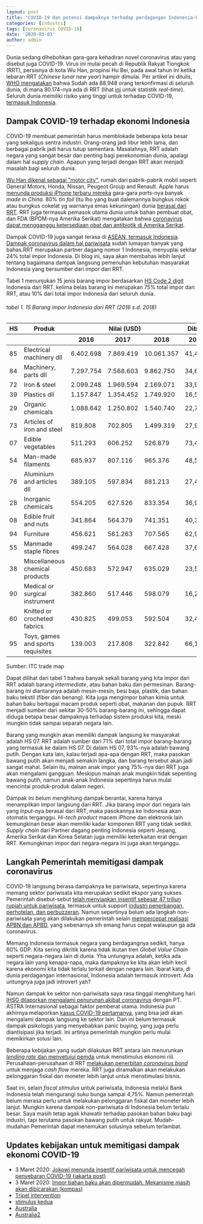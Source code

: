 ```yaml
---
layout: post
title: "COVID-19 dan potensi dampaknya terhadap perdagangan Indonesia-RRT"
categories: [industri]
tags: [coronavirus COVID-19]
date: '2020-03-03'
author: admin
---
```


Dunia sedang dihebohkan gara-gara kehadiran novel coronavirus atau yang disebut juga COVID-19. Virus ini mulai pecah di Republik Rakyat Tiongkok (RRT), persisnya di kota Wu Han, propinsi Hu Bei, pada awal tahun ini ketika lebaran RRT (*Chinese lunar new year*) hampir dimulai. Per artikel ini ditulis, [WHO mengatakan](https://www.who.int/docs/default-source/coronaviruse/20200302-sitrep-42-covid-19.pdf?sfvrsn=d863e045_2) bahwa Sudah ada 88.948 orang terkonfirmasi di seluruh dunia, di mana 80.174-nya ada di RRT (lihat [ini](https://www.worldometers.info/coronavirus/) untuk statistik *real-time*). Seluruh dunia memiliki risiko yang tinggi untuk terhadap COVID-19, [termasuk Indonesia](https://www.abc.net.au/news/2020-03-02/indonesia-records-first-cases-of-covid-19-coronavirus/12018090).

## Dampak COVID-19 terhadap ekonomi Indonesia

COVID-19 membuat pemerintah harus memblokade beberapa kota besar yang sekaligus sentra industri. Orang-orang jadi libur lebih lama, dan berbagai pabrik jadi harus tutup sementara. Masalahnya, RRT adalah negara yang sangat besar dan penting bagi perekonomian dunia, apalagi dalam hal *supply chain*. Apapun yang terjadi dengan RRT akan menjadi masalah bagi seluruh dunia.

[Wu Han dikenal sebagai "motor city"](https://www.weforum.org/agenda/2020/02/coronavirus-china-automotive-industry/), rumah dari pabrik-pabrik mobil seperti General Motors, Honda, Nissan, Peugeot Group and Renault. Apple harus [menunda produksi iPhone terbaru mereka](https://www.reuters.com/article/us-china-health-foxconn-exclusive/exclusive-outbreak-to-hit-iphone-output-if-china-extends-foxconn-factory-halt-source-idUSKBN1ZX1ZH) gara-gara *parts*-nya banyak *made in China*. 80% *tin foil* (itu lho yang buat dalemannya bungkus rokok atau bungkus cokelat yg warnanya emas kekuningan) dunia [berasal dari RRT](https://www.tradetalkspodcast.com/). RRT juga termasuk pemasok utama dunia untuk bahan pembuat obat, dan FDA (BPOM-nya Amerika Serikat) mengatakan bahwa [coronavirus dapat mengganggu ketersediaan obat dan antibiotik di Amerika Serikat](https://www.forbes.com/sites/victoriaforster/2020/03/02/coronavirus-outbreak-will-lead-to-more-drug-shortages-in-the-us-including-antibiotics/#60527ad8320f).

Dampak COVID-19 juga sangat terasa di [ASEAN, termasuk Indonesia](https://www.scmp.com/week-asia/economics/article/3052943/coronavirus-southeast-asian-supply-chains-feel-squeeze-covid-19). [Dampak coronavirus dalam hal pariwisata](https://www.bbc.com/indonesia/indonesia-51369660) sudah lumayan banyak yang bahas.RRT merupakan partner dagang nomor 1 Indonesia, menyuplai sekitar 24% total impor Indonesia. Di blog ini, saya akan membahas lebih lanjut tentang bagaimana dampak langsung pemenuhan kebutuhan masyarakat Indonesia yang bersumber dari impor dari RRT.

Tabel 1 menunjukan 15 jenis barang impor berdasarkan [HS Code 2 digit](https://www.foreign-trade.com/reference/hscode.htm) Indonesia dari RRT. kelima belas barang ini merupakan 75% total impor dari RRT, atau 10% dari total impor Indonesia dari seluruh dunia.

###### tabel 1. 15 Barang impor Indonesia dari RRT (2016 s.d. 2018)
<table>
  <col>
  <colgroup span="3"></colgroup>
  <colgroup span="3"></colgroup>
  <thead>
  <tr>
    <th>HS</th>
    <th>Produk</th>
    <th colspan="3" scope="colgroup">Nilai (USD)</th>
    <th colspan="3" scope="colgroup">Dibanding total impor (%)</th>
  </tr>
  <tr>
    <th></th>
    <th></th>
    <th scope="col">2016</th>
    <th scope="col">2017</th>
    <th scope="col">2018</th>
    <th scope="col">2016</th>
    <th scope="col">2017</th>
    <th scope="col">2018</th>
    </tr>
</thead>
<tbody>
<tr>
  <td>85</td>
  <td>Electrical machinery dll</td>
  <td>6.402.698</td>
  <td>7.869.419</td>
  <td>10.061.357</td>
  <td>41,49%</td>
  <td>43,88%</td>
  <td>46,91%</td>
</tr>
<tr>
  <td>84</td>
  <td>Machinery, parts dll</td>
  <td>7.297.754</td>
  <td>7.568.603</td>
  <td>9.862.750</td>
  <td>34,63%</td>
  <td>34,77%</td>
  <td>36,26%</td>
</tr>
<tr>
  <td>72</td>
  <td>Iron & steel</td>
  <td>2.099.248</td>
  <td>1.969.594</td>
  <td>2.169.071</td>
  <td>33,97%</td>
  <td>24,67%</td>
  <td>21,17%</td>
</tr>
<tr>
  <td>39</td>
  <td>Plastics dll</td>
  <td>1.157.847</td>
  <td>1.354.452</td>
  <td>1.749.920</td>
  <td>16,54%</td>
  <td>17,52%</td>
  <td>19,00%</td>
</tr>
<tr>
  <td>29</td>
  <td>Organic chemicals</td>
  <td>1.088.642</td>
  <td>1.250.802</td>
  <td>1.540.740</td>
  <td>22,72%</td>
  <td>21,21%</td>
  <td>22,25%</td>
</tr>
<tr>
  <td>73</td>
  <td>Articles of iron and steel</td>
  <td>819.808</td>
  <td>702.805</td>
  <td>1.499.319</td>
  <td>27,96%</td>
  <td>26,75%</td>
  <td>38,57%</td>
</tr>
<tr>
  <td>07</td>
  <td>Edible vegetables</td>
  <td>511.293</td>
  <td>606.252</td>
  <td>526.879</td>
  <td>73,47%</td>
  <td>73,87%</td>
  <td>71,36%</td>
</tr>
<tr>
  <td>54</td>
  <td>Man-made filaments</td>
  <td>685.937</td>
  <td>807.116</td>
  <td>965.376</td>
  <td>48,57%</td>
  <td>52,89%</td>
  <td>55,32%</td>
</tr>  
<tr>
  <td>76</td>
  <td>Aluminium and articles dll</td>
  <td>389.105</td>
  <td>597.834</td>
  <td>881.213</td>
  <td>27,40%</td>
  <td>31,89%</td>
  <td>40,56%</td>
</tr>
<tr>
  <td>28</td>
  <td>Inorganic chemicals</td>
  <td>554.205</td>
  <td>627.526</td>
  <td>833.354</td>
  <td>36,93%</td>
  <td>38,79%</td>
  <td>40,52%</td>
</tr>
<tr>
  <td>08</td>
  <td>Edible fruit and nuts</td>
  <td>341.864</td>
  <td>564.379</td>
  <td>741.351</td>
  <td>40,31%</td>
  <td>47,36%</td>
  <td>56,55%</td>
</tr>
<tr>
  <td>94</td>
  <td>Furniture</td>
  <td>456.621</td>
  <td>561.263</td>
  <td>707.565</td>
  <td>62,97%</td>
  <td>63,80%</td>
  <td>68,57%</td>
</tr>  
<tr>
  <td>55</td>
  <td>Manmade staple fibres</td>
  <td>499.247</td>
  <td>564.028</td>
  <td>667.428</td>
  <td>37,66%</td>
  <td>41,91%</td>
  <td>44,93%</td>
  </tr>
<tr>
  <td>38</td>
  <td>Miscellaneous chemical products</td>
  <td>450.683</td>
  <td>572.947</td>
  <td>635.029</td>
  <td>23,58%</td>
  <td>26,08%</td>
  <td>23,78%</td>
  </tr>
<tr>
  <td>90</td>
  <td>Medical or surgical instrument</td>
  <td>382.860</td>
  <td>517.446</td>
  <td>598.079</td>
  <td>16,27%</td>
  <td>20,01%</td>
  <td>20,73%</td>
  </tr>
<tr>
  <td>60</td>
  <td>Knitted or crocheted fabrics</td>
  <td>430.825</td>
  <td>499.053</td>
  <td>592.504</td>
  <td>32,40%</td>
  <td>37,33%</td>
  <td>38,17%</td>
  </tr>
<tr>
  <td>95</td>
  <td>Toys, games and sports requisites</td>
  <td>139.003</td>
  <td>217.808</td>
  <td>322.842</td>
  <td>66,19%</td>
  <td>68,76%</td>
  <td>75,30%</td>
</tr>
</tbody>
</table>
Sumber: ITC trade map


Dapat dilihat dari tabel 1 bahwa banyak sekali barang yang kita impor dari RRT adalah barang *intermediate*, atau bahan baku dan permesinan. Barang-barang ini diantaranya adalah mesin-mesin, besi baja, plastik, dan bahan baku tekstil (fiber dan benang). Kita juga mengimpor bahan kimia untuk bahan baku berbagai macam produk seperti obat, makanan dan pupuk. RRT menjadi sumber dari sekitar 30-50% barang-barang ini, sehingga dapat diduga betapa besar dampaknya terhadap sistem produksi kita, meski mungkin tidak sampai separah negara lain.

Barang yang mungkin akan memiliki dampak langsung ke masyarakat adalah HS 07. RRT adalah sumber dari 71% dari total impor barang-barang yang termasuk ke dalam HS 07. Di dalam HS 07, 93%-nya adalah bawang putih. Dengan kata lain, kalau terjadi apa-apa dengan RRT, maka pasokan bawang putih akan menjadi semakin langka, dan barang tersebut akan jadi sangat mahal. Selain itu, mainan anak impor yang 75%-nya dari RRT juga akan mengalami gangguan. Meskipun mainan anak mungkin tidak sepenting bawang putih, namun anak-anak Indonesia sepertinya harus mulai mencintai produk-produk dalam negeri.

Dampak ini belum menghitung dampak berantai, karena hanya menampilkan impor langsung dari RRT. Jika barang impor dari negara lain yang *input*-nya berasal dari RRT, maka pasokannya ke Indonesia akan otomatis terganggu. *Hi-tech product* macem iPhone dan elektronik lain kemungkinan besar akan memiliki kadar komponen RRT yang tidak sedikit. *Supply chain* dari Partner dagang penting Indonesia seperti Jepang, Amerika Serikat dan Korea Selatan juga memiliki keterkaitan erat dengan RRT. Kemungkinan impor dari negara-negara ini juga akan terganggu.

## Langkah Pemerintah memitigasi dampak coronavirus

COVID-19 langsung berasa dampaknya ke pariwisata, sepertinya karena memang sektor pariwisata kita merupakan sedikit ekspor yang sukses. Pemerintah disebut-sebut [telah menyiapkan insentif sebesar 47 triliun rupiah untuk pariwisata](https://katadata.co.id/berita/2020/02/25/pemerintah-siapkan-rp-47-triliun-selamatkan-pariwisata-dari-corona), termasuk untuk support [industri penerbangan, perhotelan, dan perbuzzeran](https://katadata.co.id/berita/2020/02/25/sri-mulyani-prediksi-ekonomi-tahun-ini-berpotensi-melambat-jadi-47). Namun sepertinya belum ada langkah non-pariwisata yang akan dilakukan pemerintah selain [mempercepat realisasi APBN dan APBD](https://katadata.co.id/berita/2020/02/25/jokowi-godok-instrumen-fiskal-menangkal-dampak-ekonomi-virus-corona), yang sebenarnya sih emang harus cepat walaupun ga ada coronavirus.

Memang Indonesia termasuk negara yang berdagangnya sedikit, hanya 60% GDP. Kita sering dikritik karena tidak ikutan tren *Global Value Chain* seperti negara-negara lain di dunia. Yha untungnya adalah, ketika ada negara lain yang kenapa-napa, maka dampaknya ke kita akan lebih kecil karena ekonomi kita tidak terlalu terkait dengan negara lain. Ibarat kata, di dunia perdagangan internasional, Indonesia adalah termasuk introvert. Ada untungnya juga jadi introvert yah?

Namun dampak ke sektor non-pariwisata saya rasa tinggal menghitung hari. [IHSG dilaporkan mengalami penurunan akibat coronavirus](https://katadata.co.id/berita/2020/02/28/ihsg-anjlok-lebih-dari-4-bei-efek-virus-corona-seperti-bursa-lain) dengan PT. ASTRA Internasional sebagai faktor pemberat utama. Indonesia pun akhirnya melaporkan [kasus COVID-19 pertamanya](https://www.theguardian.com/world/2020/mar/02/first-coronavirus-cases-confirmed-in-indonesia-amid-fears-nation-is-ill-prepared-for-outbreak), yang bisa jadi akan mengalami dampak langsung ke sektor lain. Dan ini belum termasuk dampak psikologis yang menyebabkan panic buying, yang juga perlu diantisipasi jika terjadi. Ini artinya pemerintah mungkin perlu mulai memikirkan solusi lain.

Beberapa kebijakan yang sudah dilakukan RRT antara lain menurunkan [*lending rate* dan menyetujui pemda](https://www.scmp.com/economy/china-economy/article/3053071/china-likely-introduce-new-measures-bolster-coronavirus-hit) untuk menstimulus ekonomi riil. Perusahaan-perusahaan di RRT [melakukan penerbitan *coronavirus bond*](https://www.ft.com/content/bc394d62-5212-11ea-8841-482eed0038b1) untuk menjaga *cash flow* mereka. RRT juga diramalkan akan melakukan pelonggaran fiskal dan moneter lebih lanjut untuk menstimulasi bisnis.

Saat ini, selain *fiscal stimulus* untuk pariwisata, Indonesia melalui Bank Indonesia telah mengurangi suku bunga sampai 4,75%. Namun pemerintah belum merasa perlu untuk melakukan pelonggaran fiskal dan moneter lebih lanjut. Mungkin karena dampak non-pariwisata di Indonesia belum terlalu besar. Saya masih tetap agak khawatir terhadap pasokan bahan baku bagi industri, tapi terutama pasokan bawang putih untuk rakyat. Mudah-mudahan Pemerintah dapat menemukan solusinya sebelum terlambat.

## Updates kebijakan untuk memitigasi dampak ekonomi COVID-19
- 3 Maret 2020: [Jokowi menunda insentif pariwisata untuk mencegah penyebaran COVID-19 (jakarta post)](https://www.thejakartapost.com/news/2020/03/03/government-delays-incentives-for-foreign-tourists-after-covid-19-hits-indonesia.html)
- 3 Maret 2020: [Impor bahan baku akan dipermudah. Mekanisme masih akan dibicarakan (kompas)](https://money.kompas.com/read/2020/03/03/083800126/redam-dampak-corona-sri-mulyani-longgarkan-izin-impor-bahan-baku?page=all)
- [Tripel intervention](https://m.bisnis.com/ekonomi-bisnis/read/20200302/9/1207956/pemerintah-bi-dan-ojk-bergandeng-tangan-atasi-krisis-virus-corona)
- [stimulus kedua](https://www.hukumonline.com/berita/baca/lt5e6bd744c6f55/ini-rangkaian-stimulus-ekonomi-kedua-untuk-menangani-dampak-virus-corona)
- [Australia](https://www.pm.gov.au/media/economic-stimulus-package)
- [Australia2](https://amp.theguardian.com/business/2020/mar/22/scott-morrison-to-announce-66bn-stimulus-including-income-support-for-workers)
